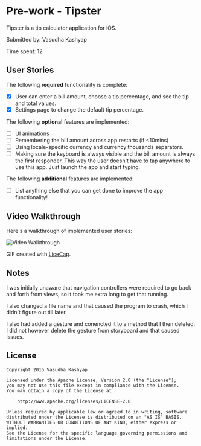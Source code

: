 # Pre-work - Tipster

Tipster is a tip calculator application for iOS.

Submitted by: Vasudha Kashyap

Time spent: 12

## User Stories

The following **required** functionality is complete:

* [x] User can enter a bill amount, choose a tip percentage, and see the tip and total values.
* [x] Settings page to change the default tip percentage.

The following **optional** features are implemented:
* [ ] UI animations
* [ ] Remembering the bill amount across app restarts (if <10mins)
* [ ] Using locale-specific currency and currency thousands separators.
* [ ] Making sure the keyboard is always visible and the bill amount is always the first responder. This way the user doesn't have to tap anywhere to use this app. Just launch the app and start typing.

The following **additional** features are implemented:

- [ ] List anything else that you can get done to improve the app functionality!

## Video Walkthrough 

Here's a walkthrough of implemented user stories:

<img src='http://imgur.com/Se0zsnk' title='Video Walkthrough' width='' alt='Video Walkthrough' />

GIF created with [LiceCap](http://www.cockos.com/licecap/).

## Notes
I was initially unaware that navigation controllers were required to go back and forth from views, so it took me extra 
long to get that running. 

I also changed a file name and that caused the program to crash, which I didn't figure out till later.

I also had added a gesture and conencted it to a method that I then deleted. I did not however delete the gesture from 
storyboard and that caused issues. 

## License

    Copyright 2015 Vasudha Kashyap

    Licensed under the Apache License, Version 2.0 (the "License");
    you may not use this file except in compliance with the License.
    You may obtain a copy of the License at

        http://www.apache.org/licenses/LICENSE-2.0

    Unless required by applicable law or agreed to in writing, software
    distributed under the License is distributed on an "AS IS" BASIS,
    WITHOUT WARRANTIES OR CONDITIONS OF ANY KIND, either express or implied.
    See the License for the specific language governing permissions and
    limitations under the License.
